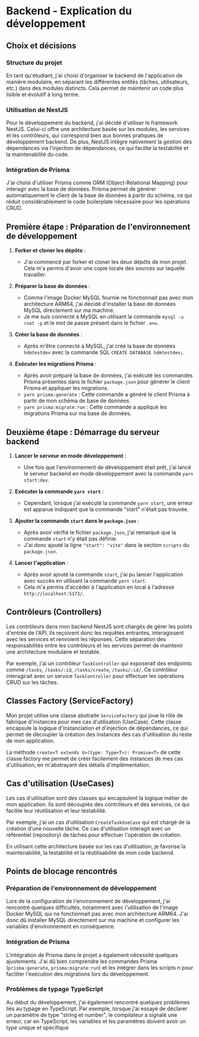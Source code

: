 # Backend - Explication du développement

## Choix et décisions

### Structure du projet
En tant qu'étudiant, j'ai choisi d'organiser le backend de l'application de manière modulaire, en séparant les différentes entités (tâches, utilisateurs, etc.) dans des modules distincts. Cela permet de maintenir un code plus lisible et évolutif à long terme.

### Utilisation de NestJS
Pour le développement du backend, j'ai décidé d'utiliser le framework NestJS. Celui-ci offre une architecture basée sur les modules, les services et les contrôleurs, qui correspond bien aux bonnes pratiques de développement backend. De plus, NestJS intègre nativement la gestion des dépendances via l'injection de dépendances, ce qui facilite la testabilité et la maintenabilité du code.

### Intégration de Prisma
J'ai choisi d'utiliser Prisma comme ORM (Object-Relational Mapping) pour interagir avec la base de données. Prisma permet de générer automatiquement le client de la base de données à partir du schéma, ce qui réduit considérablement le code boilerplate nécessaire pour les opérations CRUD.

## Première étape : Préparation de l'environnement de développement

1. **Forker et cloner les dépôts** :
   - J'ai commencé par forker et cloner les deux dépôts de mon projet. Cela m'a permis d'avoir une copie locale des sources sur laquelle travailler.

2. **Préparer la base de données** :
   - Comme l'image Docker MySQL fournie ne fonctionnait pas avec mon architecture ARM64, j'ai décidé d'installer la base de données MySQL directement sur ma machine.
   - Je me suis connecté à MySQL en utilisant la commande `mysql -u root -p` et le mot de passe présent dans le fichier `.env`.

3. **Créer la base de données** :
   - Après m'être connecté à MySQL, j'ai créé la base de données `hdmtestdev` avec la commande SQL `CREATE DATABASE hdmtestdev;`.

4. **Exécuter les migrations Prisma** :
   - Après avoir préparé la base de données, j'ai exécuté les commandes Prisma présentes dans le fichier `package.json` pour générer le client Prisma et appliquer les migrations.
   - `yarn prisma:generate` : Cette commande a généré le client Prisma à partir de mon schéma de base de données.
   - `yarn prisma:migrate:run` : Cette commande a appliqué les migrations Prisma sur ma base de données.

## Deuxième étape : Démarrage du serveur backend

1. **Lancer le serveur en mode développement** :
   - Une fois que l'environnement de développement était prêt, j'ai lancé le serveur backend en mode développement avec la commande `yarn start:dev`.

2. **Exécuter la commande `yarn start`** :
   - Cependant, lorsque j'ai exécuté la commande `yarn start`, une erreur est apparue indiquant que la commande "start" n'était pas trouvée.

3. **Ajouter la commande `start` dans le `package.json`** :
   - Après avoir vérifié le fichier `package.json`, j'ai remarqué que la commande `start` n'y était pas définie.
   - J'ai donc ajouté la ligne `"start": "vite"` dans la section `scripts` du `package.json`.

4. **Lancer l'application** :
   - Après avoir ajouté la commande `start`, j'ai pu lancer l'application avec succès en utilisant la commande `yarn start`.
   - Cela m'a permis d'accéder à l'application en local à l'adresse `http://localhost:5173/`.

## Contrôleurs (Controllers)

Les contrôleurs dans mon backend NestJS sont chargés de gérer les points d'entrée de l'API. Ils reçoivent donc les requêtes entrantes, interagissent avec les services et renvoient les réponses. Cette séparation des responsabilités entre les contrôleurs et les services permet de maintenir une architecture modulaire et testable.

Par exemple, j'ai un contrôleur `TaskController` qui exposerait des endpoints comme `/tasks`, `/tasks/:id`, `/tasks/create`, `/tasks/:id/`. Ce contrôleur interagirait avec un service `TaskController` pour effectuer les opérations CRUD sur les tâches.

## Classes Factory (ServiceFactory)

Mon projet utilise une classe abstraite `ServiceFactory` qui joue le rôle de fabrique d'instances pour mes cas d'utilisation (UseCase). Cette classe encapsule la logique d'instanciation et d'injection de dépendances, ce qui permet de découpler la création des instances des cas d'utilisation du reste de mon application.

La méthode `create<T extends U>(type: Type<T>): Promise<T>` de cette classe factory me permet de créer facilement des instances de mes cas d'utilisation, en m'abstrayant des détails d'implémentation.

## Cas d'utilisation (UseCases)

Les cas d'utilisation sont des classes qui encapsulent la logique métier de mon application. Ils sont découplés des contrôleurs et des services, ce qui facilite leur réutilisation et leur testabilité.

Par exemple, j'ai un cas d'utilisation `CreateTaskUseCase` qui est chargé de la création d'une nouvelle tâche. Ce cas d'utilisation interagit avec un référentiel (repository) de tâches pour effectuer l'opération de création.

En utilisant cette architecture basée sur les cas d'utilisation, je favorise la maintenabilité, la testabilité et la réutilisabilité de mon code backend.

## Points de blocage rencontrés

### Préparation de l'environnement de développement
Lors de la configuration de l'environnement de développement, j'ai rencontré quelques difficultés, notamment avec l'utilisation de l'image Docker MySQL qui ne fonctionnait pas avec mon architecture ARM64. J'ai donc dû installer MySQL directement sur ma machine et configurer les variables d'environnement en conséquence.

### Intégration de Prisma
L'intégration de Prisma dans le projet a également nécessité quelques ajustements. J'ai dû bien comprendre les commandes Prisma (`prisma:generate`, `prisma:migrate:run`) et les intégrer dans les scripts n pour faciliter l'exécution des migrations lors du développement.

### Problèmes de typage TypeScript
Au début du développement, j'ai également rencontré quelques problèmes liés au typage en TypeScript. Par exemple, lorsque j'ai essayé de déclarer un paramètre de type "string et number", le compilateur a signalé une erreur, car en TypeScript, les variables et les paramètres doivent avoir un type unique et spécifique